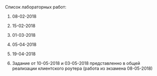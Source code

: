 Список лабораторных работ: 

1) 08-02-2018

2) 15-02-2018

3) 01-03-2018

4) 05-04-2018

5) 19-04-2018

6) Задание от 10-05-2018 и 03-05-2018 представленно в общей реализации клиентского роутера (работа из экзамена 08-05-2018)
